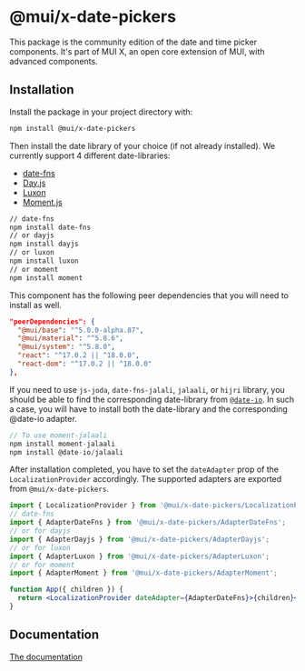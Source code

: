 # @mui/x-date-pickers

This package is the community edition of the date and time picker components.
It's part of MUI X, an open core extension of MUI, with advanced components.

## Installation

Install the package in your project directory with:

```sh
npm install @mui/x-date-pickers
```

Then install the date library of your choice (if not already installed).
We currently support 4 different date-libraries:

- [date-fns](https://date-fns.org/)
- [Day.js](https://day.js.org/)
- [Luxon](https://moment.github.io/luxon/#/)
- [Moment.js](https://momentjs.com/)

```sh
// date-fns
npm install date-fns
// or dayjs
npm install dayjs
// or luxon
npm install luxon
// or moment
npm install moment
```

This component has the following peer dependencies that you will need to install as well.

```json
"peerDependencies": {
  "@mui/base": "^5.0.0-alpha.87",
  "@mui/material": "^5.8.6",
  "@mui/system": "^5.8.0",
  "react": "^17.0.2 || ^18.0.0",
  "react-dom": "^17.0.2 || ^18.0.0"
},
```

If you need to use `js-joda`, `date-fns-jalali`, `jalaali`, or `hijri` library, you should be able to find the corresponding date-library from [`@date-io`](https://github.com/dmtrKovalenko/date-io#projects).
In such a case, you will have to install both the date-library and the corresponding @date-io adapter.

```jsx
// To use moment-jalaali
npm install moment-jalaali
npm install @date-io/jalaali
```

After installation completed, you have to set the `dateAdapter` prop of the `LocalizationProvider` accordingly.
The supported adapters are exported from `@mui/x-date-pickers`.

```jsx
import { LocalizationProvider } from '@mui/x-date-pickers/LocalizationProvider';
// date-fns
import { AdapterDateFns } from '@mui/x-date-pickers/AdapterDateFns';
// or for dayjs
import { AdapterDayjs } from '@mui/x-date-pickers/AdapterDayjs';
// or for luxon
import { AdapterLuxon } from '@mui/x-date-pickers/AdapterLuxon';
// or for moment
import { AdapterMoment } from '@mui/x-date-pickers/AdapterMoment';

function App({ children }) {
  return <LocalizationProvider dateAdapter={AdapterDateFns}>{children}</LocalizationProvider>;
}
```

## Documentation

[The documentation](https://mui.com/x/react-date-pickers/getting-started/)
